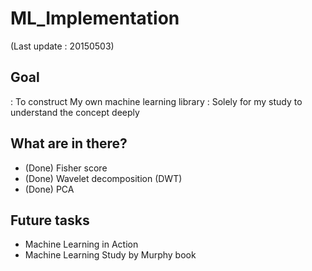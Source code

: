 # ML_Implementation
(Last update : 20150503) 
## Goal 
: To construct My own machine learning library 
: Solely for my study to understand the concept deeply 

## What are in there? 
* (Done) Fisher score 
* (Done) Wavelet decomposition (DWT) 
* (Done) PCA

## Future tasks 
* Machine Learning in Action 
* Machine Learning Study by Murphy book 
